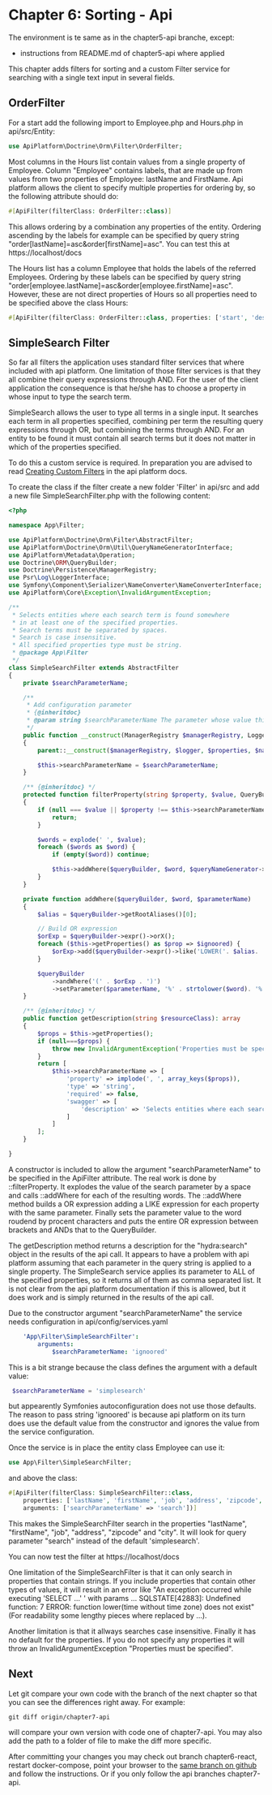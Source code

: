 Chapter 6: Sorting - Api
========================

The environment is te same as in the chapter5-api branche, except:
- instructions from README.md of chapter5-api where applied

This chapter adds filters for sorting and a custom Filter service
for searching with a single text input in several fields.


OrderFilter<a name="OrderFilter"></a>
-----------

For a start add the following import to Employee.php and Hours.php in api/src/Entity:
```php
use ApiPlatform\Doctrine\Orm\Filter\OrderFilter;
```

Most columns in the Hours list contain values from a single property of Employee.
Column "Employee" contains labels, that are made up from values from two properties of Employee:
lastName and FirstName. Api platform allows the client to specify multiple properties
for ordering by, so the following attribute should do:
```php
#[ApiFilter(filterClass: OrderFilter::class)]
```
This allows ordering by a combination any properties of the entity. Ordering ascending by
the labels for example can be specified by query string "order[lastName]=asc&order[firstName]=asc".
You can test this at https://localhost/docs

The Hours list has a column Employee that holds the labels of the referred Employees. Ordering
by these labels can be specified by query string "order[employee.lastName]=asc&order[employee.firstName]=asc".
However, these are not direct properties of Hours so all properties need to be specified above the class Hours:
```php
#[ApiFilter(filterClass: OrderFilter::class, properties: ['start', 'description', 'nHours', 'employee.firstName', 'employee.lastName'])]
```

SimpleSearch Filter<a name="SimpleSearchFilter"></a>
-------------------
So far all filters the application uses standard filter services that where included with api platform.
One limitation of those filter services is that they all combine their query expressions through AND.
For the user of the client application the consequence is that he/she has to choose a property
in whose input to type the search term.

SimpleSearch allows the user to type all terms in a single input.
It searches each term in all properties specified, combining per term the resulting query expressions through OR,
but combining the terms through AND. For an entity to be found it must contain all
search terms but it does not matter in which of the properties specified.

To do this a custom service is required. In preparation you are advised to read
[Creating Custom Filters](https://api-platform.com/docs/core/filters/#creating-custom-filters)
in the api platform docs.

To create the class if the filter create a new folder 'Filter' in api/src
and add a new file SimpleSearchFilter.php with the following content:
```php
<?php

namespace App\Filter;

use ApiPlatform\Doctrine\Orm\Filter\AbstractFilter;
use ApiPlatform\Doctrine\Orm\Util\QueryNameGeneratorInterface;
use ApiPlatform\Metadata\Operation;
use Doctrine\ORM\QueryBuilder;
use Doctrine\Persistence\ManagerRegistry;
use Psr\Log\LoggerInterface;
use Symfony\Component\Serializer\NameConverter\NameConverterInterface;
use ApiPlatform\Core\Exception\InvalidArgumentException;

/**
 * Selects entities where each search term is found somewhere
 * in at least one of the specified properties.
 * Search terms must be separated by spaces.
 * Search is case insensitive.
 * All specified properties type must be string.
 * @package App\Filter
 */
class SimpleSearchFilter extends AbstractFilter
{
    private $searchParameterName;

    /**
     * Add configuration parameter
     * {@inheritdoc}
     * @param string $searchParameterName The parameter whose value this filter searches for
     */
    public function __construct(ManagerRegistry $managerRegistry, LoggerInterface $logger = null, array $properties = null, NameConverterInterface $nameConverter = null, string $searchParameterName = 'simplesearch')
    {
        parent::__construct($managerRegistry, $logger, $properties, $nameConverter);

        $this->searchParameterName = $searchParameterName;
    }

    /** {@inheritdoc} */
    protected function filterProperty(string $property, $value, QueryBuilder $queryBuilder, QueryNameGeneratorInterface $queryNameGenerator, string $resourceClass, Operation $operation = null, array $context = []): void
    {
        if (null === $value || $property !== $this->searchParameterName) {
            return;
        }

        $words = explode(' ', $value);
        foreach ($words as $word) {
            if (empty($word)) continue;

            $this->addWhere($queryBuilder, $word, $queryNameGenerator->generateParameterName($property));
        }
    }

    private function addWhere($queryBuilder, $word, $parameterName)
    {
        $alias = $queryBuilder->getRootAliases()[0];

        // Build OR expression
        $orExp = $queryBuilder->expr()->orX();
        foreach ($this->getProperties() as $prop => $ignoored) {
            $orExp->add($queryBuilder->expr()->like('LOWER('. $alias. '.' . $prop. ')', ':' . $parameterName));
        }

        $queryBuilder
            ->andWhere('(' . $orExp . ')')
            ->setParameter($parameterName, '%' . strtolower($word). '%');
    }

    /** {@inheritdoc} */
    public function getDescription(string $resourceClass): array
    {
        $props = $this->getProperties();
        if (null===$props) {
            throw new InvalidArgumentException('Properties must be specified');
        }
        return [
            $this->searchParameterName => [
                'property' => implode(', ', array_keys($props)),
                'type' => 'string',
                'required' => false,
                'swagger' => [
                    'description' => 'Selects entities where each search term is found somewhere in at least one of the specified properties',
                ]
            ]
        ];
    }

}
```
A constructor is included to allow the argument "searchParameterName" to be specified in the ApiFilter attribute.
The real work is done by ::filterProperty. It explodes the value of the search parameter by a space and
calls ::addWhere for each of the resulting words. The ::addWhere method builds a OR expression adding
a LIKE expression for each property with the same parameter. Finally sets the parameter value to the word roudend by procent characters and puts the entire OR expression between brackets and ANDs that to the QueryBuilder.

The getDescription method returns a description for the "hydra:search" object in the results of the api call.
It appears to have a problem with api platform assuming that each parameter in the query string is applied to a single
property. The SimpleSearch service applies its parameter to ALL of the specified properties, so
it returns all of them as comma separated list. It is not clear from the api platform documentation
if this is allowed, but it does work and is simply returned in the results of the api call.

Due to the constructor argument "searchParameterName" the service needs configuration in api/config/services.yaml
```yaml
    'App\Filter\SimpleSearchFilter':
        arguments:
            $searchParameterName: 'ignoored'
```
This is a bit strange because the class defines the argument with a default value:
```php
 $searchParameterName = 'simplesearch'
```
but appearently Symfonies autoconfiguration does not use those defaults. The reason
to pass string 'ignoored' is because api platform on its turn does use the default value from
the constructor and ignores the value from the service configuration.

Once the service is in place the entity class Employee can use it:
```php
use App\Filter\SimpleSearchFilter;

```
and above the class:
```php
#[ApiFilter(filterClass: SimpleSearchFilter::class,
    properties: ['lastName', 'firstName', 'job', 'address', 'zipcode', 'city'],
    arguments: ['searchParameterName' => 'search'])]
```
This makes the SimpleSearchFilter search in the properties "lastName", "firstName", "job", "address", "zipcode" and "city".
It will look for query parameter "search" instead of the default 'simplesearch'.

You can now test the filter at https://localhost/docs

One limitation of the SimpleSearchFilter is that it can only search in properties that contain strings.
If you include properties that contain other types of values, it will result in an error like "An exception occurred while executing 'SELECT ...' ' with params ... SQLSTATE[42883]: Undefined function: 7 ERROR:  function lower(time without time zone) does not exist"
(For readability some lengthy pieces where replaced by ...).

Another limitation is that it allways searches case insensitive. Finally it has no default for the properties. If you do not specify any properties it will throw an InvalidArgumentException "Properties must be specified".

Next
----
Let git compare your own code with the branch of the next chapter
so that you can see the differences right away. For example:
```shell
git diff origin/chapter7-api 
```
will compare your own version with code one of chapter7-api. You may also add the path
to a folder of file to make the diff more specific.

After committing your changes you may check out branch chapter6-react, restart docker-compose,
point your browser to the [same branch on github](https://github.com/metaclass-nl/tutorial-api-platform/tree/chapter6-react)
and follow the instructions. Or if you only follow the api branches chapter7-api.
